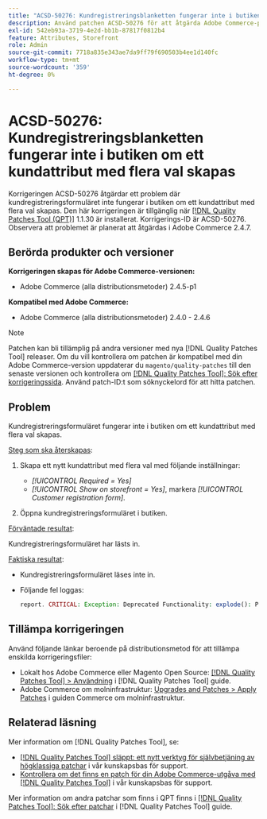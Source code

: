 ```yaml
---
title: "ACSD-50276: Kundregistreringsblanketten fungerar inte i butiken om ett kundattribut med flera val skapas"
description: Använd patchen ACSD-50276 för att åtgärda Adobe Commerce-problemet där kundregistreringsformuläret inte fungerar i butiken om ett kundattribut med flera val skapas.
exl-id: 542eb93a-3719-4e2d-bb1b-87817f0812b4
feature: Attributes, Storefront
role: Admin
source-git-commit: 7718a835e343ae7da9ff79f690503b4ee1d140fc
workflow-type: tm+mt
source-wordcount: '359'
ht-degree: 0%

---
```


# ACSD-50276: Kundregistreringsblanketten fungerar inte i butiken om ett kundattribut med flera val skapas

Korrigeringen ACSD-50276 åtgärdar ett problem där kundregistreringsformuläret inte fungerar i butiken om ett kundattribut med flera val skapas. Den här korrigeringen är tillgänglig när [[!DNL Quality Patches Tool (QPT)]](/help/announcements/adobe-commerce-announcements/magento-quality-patches-released-new-tool-to-self-serve-quality-patches.md) 1.1.30 är installerat. Korrigerings-ID är ACSD-50276. Observera att problemet är planerat att åtgärdas i Adobe Commerce 2.4.7.

## Berörda produkter och versioner

**Korrigeringen skapas för Adobe Commerce-versionen:**

* Adobe Commerce (alla distributionsmetoder) 2.4.5-p1

**Kompatibel med Adobe Commerce:**

* Adobe Commerce (alla distributionsmetoder) 2.4.0 - 2.4.6

>[!NOTE]
>
>Patchen kan bli tillämplig på andra versioner med nya [!DNL Quality Patches Tool] releaser. Om du vill kontrollera om patchen är kompatibel med din Adobe Commerce-version uppdaterar du `magento/quality-patches` till den senaste versionen och kontrollera om [[!DNL Quality Patches Tool]: Sök efter korrigeringssida](https://experienceleague.adobe.com/tools/commerce-quality-patches/index.html). Använd patch-ID:t som söknyckelord för att hitta patchen.

## Problem

Kundregistreringsformuläret fungerar inte i butiken om ett kundattribut med flera val skapas.

<u>Steg som ska återskapas</u>:

1. Skapa ett nytt kundattribut med flera val med följande inställningar:

   * *[!UICONTROL Required = Yes]*
   * *[!UICONTROL Show on storefront = Yes]*, markera *[!UICONTROL Customer registration form]*.

1. Öppna kundregistreringsformuläret i butiken.

<u>Förväntade resultat</u>:

Kundregistreringsformuläret har lästs in.

<u>Faktiska resultat</u>:

* Kundregistreringsformuläret läses inte in.
* Följande fel loggas:

  ```PHP
  report. CRITICAL: Exception: Deprecated Functionality: explode(): Passing null to parameter #2 ($string) of type string is deprecated in vendor/magento/module-custom-attribute-management/Block/Form/Renderer/Multiselect.php
  ```

## Tillämpa korrigeringen

Använd följande länkar beroende på distributionsmetod för att tillämpa enskilda korrigeringsfiler:

* Lokalt hos Adobe Commerce eller Magento Open Source: [[!DNL Quality Patches Tool] > Användning](https://experienceleague.adobe.com/docs/commerce-operations/tools/quality-patches-tool/usage.html) i [!DNL Quality Patches Tool] guide.
* Adobe Commerce om molninfrastruktur: [Upgrades and Patches > Apply Patches](https://experienceleague.adobe.com/docs/commerce-cloud-service/user-guide/develop/upgrade/apply-patches.html) i guiden Commerce om molninfrastruktur.

## Relaterad läsning

Mer information om [!DNL Quality Patches Tool], se:

* [[!DNL Quality Patches Tool] släppt: ett nytt verktyg för självbetjäning av högklassiga patchar](/help/announcements/adobe-commerce-announcements/magento-quality-patches-released-new-tool-to-self-serve-quality-patches.md) i vår kunskapsbas för support.
* [Kontrollera om det finns en patch för din Adobe Commerce-utgåva med [!DNL Quality Patches Tool]](/help/support-tools/patches-available-in-qpt-tool/check-patch-for-magento-issue-with-magento-quality-patches.md) i vår kunskapsbas för support.

Mer information om andra patchar som finns i QPT finns i [[!DNL Quality Patches Tool]: Sök efter patchar](https://experienceleague.adobe.com/tools/commerce-quality-patches/index.html) i [!DNL Quality Patches Tool] guide.
